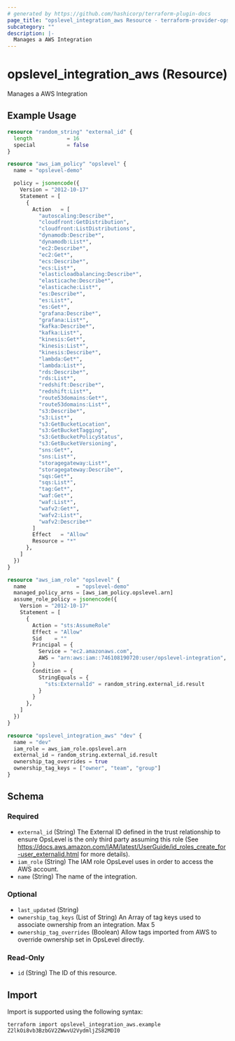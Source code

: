```yaml
---
# generated by https://github.com/hashicorp/terraform-plugin-docs
page_title: "opslevel_integration_aws Resource - terraform-provider-opslevel"
subcategory: ""
description: |-
  Manages a AWS Integration
---
```


# opslevel_integration_aws (Resource)

Manages a AWS Integration

## Example Usage

```terraform
resource "random_string" "external_id" {
  length           = 16
  special          = false
}

resource "aws_iam_policy" "opslevel" {
  name = "opslevel-demo"

  policy = jsonencode({
    Version = "2012-10-17"
    Statement = [
      {
        Action   = [
          "autoscaling:Describe*",
          "cloudfront:GetDistribution",
          "cloudfront:ListDistributions",
          "dynamodb:Describe*",
          "dynamodb:List*",
          "ec2:Describe*",
          "ec2:Get*",
          "ecs:Describe*",
          "ecs:List*",
          "elasticloadbalancing:Describe*",
          "elasticache:Describe*",
          "elasticache:List*",
          "es:Describe*",
          "es:List*",
          "es:Get*",
          "grafana:Describe*",
          "grafana:List*",
          "kafka:Describe*",
          "kafka:List*",
          "kinesis:Get*",
          "kinesis:List*",
          "kinesis:Describe*",
          "lambda:Get*",
          "lambda:List*",
          "rds:Describe*",
          "rds:List*",
          "redshift:Describe*",
          "redshift:List*",
          "route53domains:Get*",
          "route53domains:List*",
          "s3:Describe*",
          "s3:List*",
          "s3:GetBucketLocation",
          "s3:GetBucketTagging",
          "s3:GetBucketPolicyStatus",
          "s3:GetBucketVersioning",
          "sns:Get*",
          "sns:List*",
          "storagegateway:List*",
          "storagegateway:Describe*",
          "sqs:Get*",
          "sqs:List*",
          "tag:Get*",
          "waf:Get*",
          "waf:List*",
          "wafv2:Get*",
          "wafv2:List*",
          "wafv2:Describe*"
        ]
        Effect   = "Allow"
        Resource = "*"
      },
    ]
  })
}

resource "aws_iam_role" "opslevel" {
  name                = "opslevel-demo"
  managed_policy_arns = [aws_iam_policy.opslevel.arn]
  assume_role_policy = jsonencode({
    Version = "2012-10-17"
    Statement = [
      {
        Action = "sts:AssumeRole"
        Effect = "Allow"
        Sid    = ""
        Principal = {
          Service = "ec2.amazonaws.com",
          AWS = "arn:aws:iam::746108190720:user/opslevel-integration",
        }
        Condition = {
          StringEquals = {
            "sts:ExternalId" = random_string.external_id.result
          }
        }
      },
    ]
  })
}

resource "opslevel_integration_aws" "dev" {
  name = "dev"
  iam_role = aws_iam_role.opslevel.arn
  external_id = random_string.external_id.result
  ownership_tag_overrides = true
  ownership_tag_keys = ["owner", "team", "group"]
}
```

<!-- schema generated by tfplugindocs -->
## Schema

### Required

- `external_id` (String) The External ID defined in the trust relationship to ensure OpsLevel is the only third party assuming this role (See https://docs.aws.amazon.com/IAM/latest/UserGuide/id_roles_create_for-user_externalid.html for more details).
- `iam_role` (String) The IAM role OpsLevel uses in order to access the AWS account.
- `name` (String) The name of the integration.

### Optional

- `last_updated` (String)
- `ownership_tag_keys` (List of String) An Array of tag keys used to associate ownership from an integration. Max 5
- `ownership_tag_overrides` (Boolean) Allow tags imported from AWS to override ownership set in OpsLevel directly.

### Read-Only

- `id` (String) The ID of this resource.

## Import

Import is supported using the following syntax:

```shell
terraform import opslevel_integration_aws.example Z2lkOi8vb3BzbGV2ZWwvU2VydmljZS82MDI0
```
